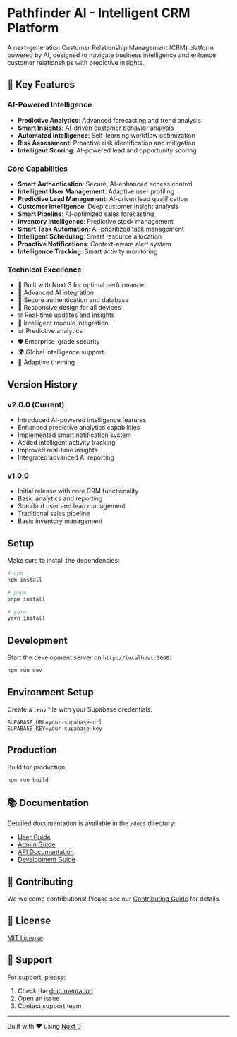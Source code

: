 # Pathfinder AI - Intelligent CRM Platform

A next-generation Customer Relationship Management (CRM) platform powered by AI, designed to navigate business intelligence and enhance customer relationships with predictive insights.

## 🌟 Key Features

### AI-Powered Intelligence
- **Predictive Analytics**: Advanced forecasting and trend analysis
- **Smart Insights**: AI-driven customer behavior analysis
- **Automated Intelligence**: Self-learning workflow optimization
- **Risk Assessment**: Proactive risk identification and mitigation
- **Intelligent Scoring**: AI-powered lead and opportunity scoring

### Core Capabilities
- **Smart Authentication**: Secure, AI-enhanced access control
- **Intelligent User Management**: Adaptive user profiling
- **Predictive Lead Management**: AI-driven lead qualification
- **Customer Intelligence**: Deep customer insight analysis
- **Smart Pipeline**: AI-optimized sales forecasting
- **Inventory Intelligence**: Predictive stock management
- **Smart Task Automation**: AI-prioritized task management
- **Intelligent Scheduling**: Smart resource allocation
- **Proactive Notifications**: Context-aware alert system
- **Intelligence Tracking**: Smart activity monitoring

### Technical Excellence
- 🚀 Built with Nuxt 3 for optimal performance
- 🧠 Advanced AI integration
- 🔐 Secure authentication and database
- 📱 Responsive design for all devices
- 🌐 Real-time updates and insights
- 🔄 Intelligent module integration
- 📊 Predictive analytics
- 🛡️ Enterprise-grade security
- 🌍 Global intelligence support
- 🎨 Adaptive theming

## Version History

### v2.0.0 (Current)
- Introduced AI-powered intelligence features
- Enhanced predictive analytics capabilities
- Implemented smart notification system
- Added intelligent activity tracking
- Improved real-time insights
- Integrated advanced AI reporting

### v1.0.0
- Initial release with core CRM functionality
- Basic analytics and reporting
- Standard user and lead management
- Traditional sales pipeline
- Basic inventory management

## Setup

Make sure to install the dependencies:

```bash
# npm
npm install

# pnpm
pnpm install

# yarn
yarn install
```

## Development

Start the development server on `http://localhost:3000`:

```bash
npm run dev
```

## Environment Setup

Create a `.env` file with your Supabase credentials:

```env
SUPABASE_URL=your-supabase-url
SUPABASE_KEY=your-supabase-key
```

## Production

Build for production:

```bash
npm run build
```

## 📚 Documentation

Detailed documentation is available in the `/docs` directory:
- [User Guide](./docs/user-guide.md)
- [Admin Guide](./docs/admin-guide.md)
- [API Documentation](./docs/api-docs.md)
- [Development Guide](./docs/dev-guide.md)

## 🤝 Contributing

We welcome contributions! Please see our [Contributing Guide](./CONTRIBUTING.md) for details.

## 📝 License

[MIT License](./LICENSE)

## 🔧 Support

For support, please:
1. Check the [documentation](./docs)
2. Open an issue
3. Contact support team

---
Built with ❤️ using [Nuxt 3](https://nuxt.com)
